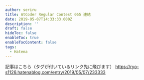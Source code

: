 ```yaml
---
author: seriru
title: AtCoder Regular Contest 065 連結
date: 2019-05-07T14:33:33.000Z
description: ''
draft: false
hideToc: false
enableToc: true
enableTocContent: false
tags:
  - Hatena
---
```


記事はこちら（タグが付いているリンク先に飛びます）
https://ryo-s1126.hatenablog.com/entry/2019/05/07/233333
